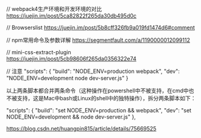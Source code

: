 // webpack4生产环境和开发环境的对比
https://juejin.im/post/5ca82822f265da30db495d0c

// Browserslist
https://juejin.im/post/5b8cff326fb9a019fd1474d6#comment

// npm常用命令及参数详解
https://segmentfault.com/a/1190000012099112

// mini-css-extract-plugin
https://juejin.im/post/5cb98606f265da0356322e74

// 注意
"scripts": {
  "build": "NODE_ENV=production webpack",
  "dev": "NODE_ENV=development node dev-server.js"
}

以上两条脚本都合并两条命令（这种操作在powershell中不被支持，在cmd中也不被支持，这是Mac中bash或Linux的shell中的独特操作），拆分两条脚本如下：

"scripts": {
  "build": "set NODE_ENV=production && webpack",
  "dev": "set NODE_ENV=development && node dev-server.js"
},

https://blog.csdn.net/huangpin815/article/details/75669525